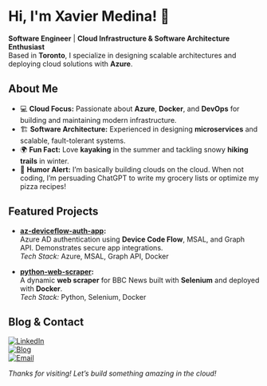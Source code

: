 # Hi, I'm Xavier Medina! 👋

**Software Engineer** | **Cloud Infrastructure & Software Architecture Enthusiast**  
Based in **Toronto**, I specialize in designing scalable architectures and deploying cloud solutions with **Azure**.

## About Me
- 💻 **Cloud Focus:** Passionate about **Azure**, **Docker**, and **DevOps** for building and maintaining modern infrastructure.  
- 🏗️ **Software Architecture:** Experienced in designing **microservices** and scalable, fault-tolerant systems.  
- 🌍 **Fun Fact:** Love **kayaking** in the summer and tackling snowy **hiking trails** in winter.  
- 🤭 **Humor Alert:** I’m basically building clouds on the cloud. When not coding, I’m persuading ChatGPT to write my grocery lists or optimize my pizza recipes!

## Featured Projects
- **[az-deviceflow-auth-app](https://github.com/your-username/az-deviceflow-auth-app):**  
  Azure AD authentication using **Device Code Flow**, MSAL, and Graph API. Demonstrates secure app integrations.  
  *Tech Stack:* Azure, MSAL, Graph API, Docker  

- **[python-web-scraper](https://github.com/your-username/python-web-scraper):**  
  A dynamic **web scraper** for BBC News built with **Selenium** and deployed with **Docker**.  
  *Tech Stack:* Python, Selenium, Docker  

## Blog & Contact
[![LinkedIn](https://img.shields.io/badge/LinkedIn-Connect-blue?style=flat&logo=linkedin)](https://linkedin.com/in/xmedinavei)  
[![Blog](https://img.shields.io/badge/Blog-Hashnode-informational?style=flat&logo=hashnode)](https://xaviermedina.hashnode.dev/)  
[![Email](https://img.shields.io/badge/Email-Contact-red?style=flat&logo=gmail)](mailto:xmedinavei@gmail.com)  

*Thanks for visiting! Let’s build something amazing in the cloud!*